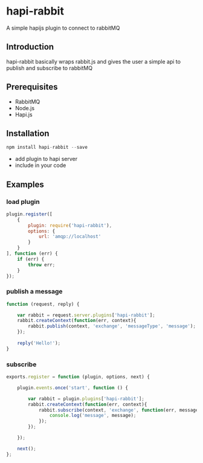 # hapi-rabbit
A simple hapijs plugin to connect to rabbitMQ

## Introduction
hapi-rabbit basically wraps rabbit.js and gives the user a simple api to publish and subscribe to rabbitMQ

## Prerequisites
* RabbitMQ
* Node.js
* Hapi.js

## Installation
```javascript
npm install hapi-rabbit --save
```
* add plugin to hapi server
* include in your code

## Examples
### load plugin
```javascript
plugin.register([
    {
        plugin: require('hapi-rabbit'),
        options: { 
            url: 'amqp://localhost'
        } 
    }
], function (err) {
    if (err) {
        throw err;
    }
});
```
### publish a message
```javascript
function (request, reply) {

    var rabbit = request.server.plugins['hapi-rabbit'];
    rabbit.createContext(function(err, context){
        rabbit.publish(context, 'exchange', 'messageType', 'message');
    });
    
    reply('Hello!');
}
```
### subscribe
```javascript
exports.register = function (plugin, options, next) {

    plugin.events.once('start', function () {

        var rabbit = plugin.plugins['hapi-rabbit'];
        rabbit.createContext(function(err, context){
            rabbit.subscribe(context, 'exchange', function(err, message){
                console.log('message', message);
            });
        });

    });

    next();
};
```
